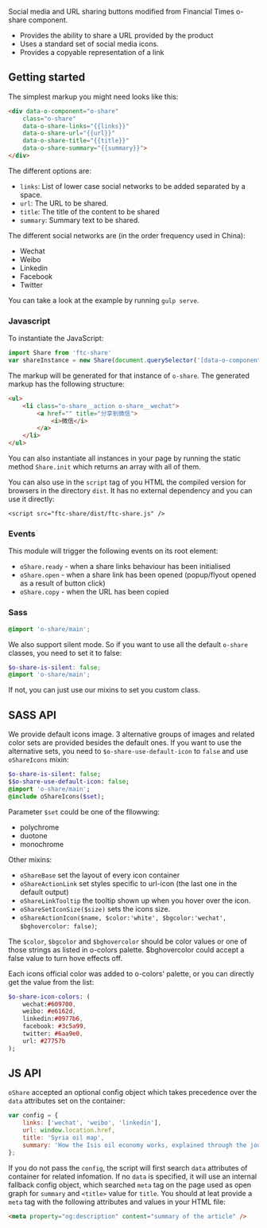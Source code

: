Social media and URL sharing buttons modified from Financial Times o-share component.

- Provides the ability to share a URL provided by the product
- Uses a standard set of social media icons.
- Provides a copyable representation of a link

## Getting started

The simplest markup you might need looks like this:

```html
<div data-o-component="o-share"
    class="o-share"
    data-o-share-links="{{links}}"
    data-o-share-url="{{url}}"
    data-o-share-title="{{title}}"
    data-o-share-summary="{{summary}}">
</div>
```

The different options are:

* `links`: List of lower case social networks to be added separated by a space.
* `url`: The URL to be shared.
* `title`: The title of the content to be shared
* `summary`: Summary text to be shared.

The different social networks are (in the order frequency used in China):

* Wechat
* Weibo
* Linkedin
* Facebook
* Twitter

You can take a look at the example by running `gulp serve`.

### Javascript
To instantiate the JavaScript:

```javascript
import Share from 'ftc-share'
var shareInstance = new Share(document.querySelector('[data-o-component=o-share]'));
```

The markup will be generated for that instance of `o-share`. The generated markup has the following structure:
```html
<ul>
    <li class="o-share__action o-share__wechat">
        <a href="" title="分享到微信">
            <i>微信</i>
        </a>
    </li>
</ul>
```

You can also instantiate all instances in your page by running the static method `Share.init` which returns an array with all of them.

You can also use in the `script` tag of you HTML the compiled version for browsers in the directory `dist`. It has no external dependency and you can use it directly:

```
<script src="ftc-share/dist/ftc-share.js" />
```

### Events

This module will trigger the following events on its root element:

* `oShare.ready` - when a share links behaviour has been initialised
* `oShare.open` - when a share link has been opened (popup/flyout opened as a result of button click)
* `oShare.copy` - when the URL has been copied

### Sass

```scss
@import 'o-share/main';
```

We also support silent mode. So if you want to use all the default `o-share` classes, you need to set it to false:

```scss
$o-share-is-silent: false;
@import 'o-share/main';
```

If not, you can just use our mixins to set you custom class.

## SASS API

We provide default icons image. 3 alternative groups of images and related color sets are provided besides the default ones. If you want to use the alternative sets, you need to `$o-share-use-default-icon` to `false` and use `oShareIcons` mixin:

```sass
$o-share-is-silent: false;
$$o-share-use-default-icon: false;
@import 'o-share/main';
@include oShareIcons($set);
```

Parameter `$set` could be one of the fllowwing:

* polychrome
* duotone
* monochrome

Other mixins:

- `oShareBase`  set the layout of every icon container
- `oShareActionLink`  set styles specific to url-icon (the last one in the default output) 
- `oShareLinkTooltip` the tooltip shown up when you hover over the icon.
- `oShareSetIconSize($size)`  sets the icons size.
- `oShareActionIcon($name, $color:'white', $bgcolor:'wechat', $bghovercolor: false)`;

The `$color`, `$bgcolor` and `$bghovercolor` should be color values or one of those strings as listed in o-colors palette. $bghovercolor could accept a false value to turn hove effects off.

Each icons official color was added to o-colors' palette, or you can directly get the value from the list:

```sass
$o-share-icon-colors: (
    wechat:#609700,
    weibo: #e6162d,
    linkedin:#0977b6,
    facebook: #3c5a99,
    twitter: #6aa9e0,
    url: #27757b
);
```

## JS API

`oShare` accepted an optional config object which takes precedence over the `data` attributes set on the container:

```javascript
var config = {
    links: ['wechat', 'weibo', 'linkedin'],
    url: window.location.href,
    title: 'Syria oil map',
    summary: 'How the Isis oil economy works, explained through the journey of a barrel of oil in Syria',
};
```

If you do not pass the `config`, the script will first search `data` attributes of container for related infomation. If no `data` is specified, it will use an internal fallback config object, which searched `meta` tag on the page used as open graph for `summary` and `<title>` value for `title`. You should at leat provide a `meta` tag with the following attributes and values in your HTML file:

```html
<meta property="og:description" content="summary of the article" />
```
